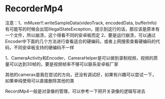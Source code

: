 # RecorderMp4

注意：1、mMuxer!!.writeSampleData(videoTrack, encodedData, bufferInfo)
有可能写的时候会出现IllegalStateException，提示到这行的话，那应该是原本有一个文件，所以崩溃，这个得看不同的安卓板而定
2、要是运行崩溃，可以通过Encoder中下面的几个方法进行查看适合的硬编码，或者上网搜索查看硬编码的代码，不同安卓板支持的硬编码不一样

1、CameraActivity和Encoder、CameraHelper是可以做到录制视频，视频的质量可以达到30帧的，要是视频帧率不够可以联系安卓板厂家

其他的camerax是我在尝试的方向，还没有调试好，如果有兴趣可以尝试一下，如果单纯使用可以直接删除其他的类

RecordMp4一般是对录像的管理，可以参考一下把开关录像的逻辑写进去
